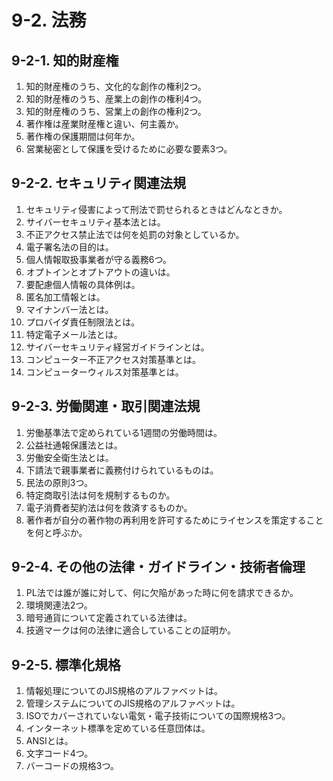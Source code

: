 # 9-2. 法務

## 9-2-1. 知的財産権

1. 知的財産権のうち、文化的な創作の権利2つ。
2. 知的財産権のうち、産業上の創作の権利4つ。
3. 知的財産権のうち、営業上の創作の権利2つ。
4. 著作権は産業財産権と違い、何主義か。
5. 著作権の保護期間は何年か。
6. 営業秘密として保護を受けるために必要な要素3つ。

## 9-2-2. セキュリティ関連法規

1. セキュリティ侵害によって刑法で罰せられるときはどんなときか。
2. サイバーセキュリティ基本法とは。
3. 不正アクセス禁止法では何を処罰の対象としているか。
4. 電子署名法の目的は。
5. 個人情報取扱事業者が守る義務6つ。
6. オプトインとオプトアウトの違いは。
7. 要配慮個人情報の具体例は。
8. 匿名加工情報とは。
9. マイナンバー法とは。
10. プロバイダ責任制限法とは。
11. 特定電子メール法とは。
12. サイバーセキュリティ経営ガイドラインとは。
13. コンピューター不正アクセス対策基準とは。
14. コンピューターウィルス対策基準とは。

## 9-2-3. 労働関連・取引関連法規

1. 労働基準法で定められている1週間の労働時間は。
2. 公益社通報保護法とは。
3. 労働安全衛生法とは。
4. 下請法で親事業者に義務付けられているものは。
5. 民法の原則3つ。
6. 特定商取引法は何を規制するものか。
7. 電子消費者契約法は何を救済するものか。
8. 著作者が自分の著作物の再利用を許可するためにライセンスを策定することを何と呼ぶか。

## 9-2-4. その他の法律・ガイドライン・技術者倫理

1. PL法では誰が誰に対して、何に欠陥があった時に何を請求できるか。
2. 環境関連法2つ。
3. 暗号通貨について定義されている法律は。
4. 技適マークは何の法律に適合していることの証明か。

## 9-2-5. 標準化規格

1. 情報処理についてのJIS規格のアルファベットは。
2. 管理システムについてのJIS規格のアルファベットは。
3. ISOでカバーされていない電気・電子技術についての国際規格3つ。
4. インターネット標準を定めている任意団体は。
5. ANSIとは。
6. 文字コード4つ。
7. バーコードの規格3つ。
